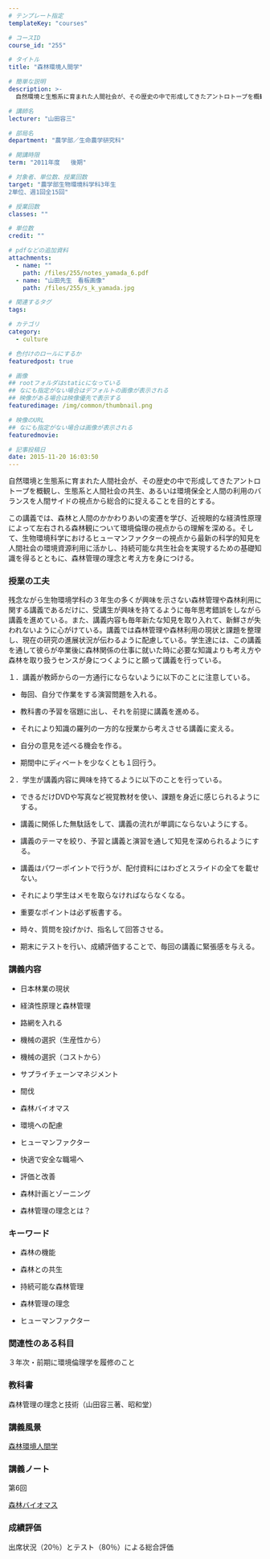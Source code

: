 ```yaml
---
# テンプレート指定
templateKey: "courses"

# コースID
course_id: "255"

# タイトル
title: "森林環境人間学"

# 簡単な説明
description: >-
  自然環境と生態系に育まれた人間社会が、その歴史の中で形成してきたアントロトープを概観し、生態系と人間社会の共生、あるいは環境保全と人間の利用のバランスを人間サイドの視点から総合的に捉えることを目的とす...

# 講師名
lecturer: "山田容三"

# 部局名
department: "農学部／生命農学研究科"

# 開講時限
term: "2011年度	後期"

# 対象者、単位数、授業回数
target: "農学部生物環境科学科3年生
2単位、週1回全15回"

# 授業回数
classes: ""

# 単位数
credit: ""

# pdfなどの追加資料
attachments: 
  - name: "" 
    path: /files/255/notes_yamada_6.pdf
  - name: "山田先生　看板画像" 
    path: /files/255/s_k_yamada.jpg

# 関連するタグ
tags:

# カテゴリ
category:
  - culture

# 色付けのロールにするか
featuredpost: true

# 画像
## rootフォルダはstaticになっている
## なにも指定がない場合はデフォルトの画像が表示される
## 映像がある場合は映像優先で表示する
featuredimage: /img/common/thumbnail.png

# 映像のURL
## なにも指定がない場合は画像が表示される
featuredmovie: 

# 記事投稿日
date: 2015-11-20 16:03:50
---
```


自然環境と生態系に育まれた人間社会が、その歴史の中で形成してきたアントロトープを概観し、生態系と人間社会の共生、あるいは環境保全と人間の利用のバランスを人間サイドの視点から総合的に捉えることを目的とする。

この講義では、森林と人間のかかわりあいの変遷を学び、近視眼的な経済性原理によって左右される森林観について環境倫理の視点からの理解を深める。そして、生物環境科学におけるヒューマンファクターの視点から最新の科学的知見を人間社会の環境資源利用に活かし、持続可能な共生社会を実現するための基礎知識を得るとともに、森林管理の理念と考え方を身につける。

### 授業の工夫

残念ながら生物環境学科の３年生の多くが興味を示さない森林管理や森林利用に関する講義であるだけに、受講生が興味を持てるように毎年思考錯誤をしながら講義を進めている。また、講義内容も毎年新たな知見を取り入れて、新鮮さが失われないように心がけている。講義では森林管理や森林利用の現状と課題を整理し、現在の研究の進展状況が伝わるように配慮している。学生達には、この講義を通して彼らが卒業後に森林関係の仕事に就いた時に必要な知識よりも考え方や森林を取り扱うセンスが身につくようにと願って講義を行っている。

１．講義が教師からの一方通行にならないように以下のことに注意している。

* 毎回、自分で作業をする演習問題を入れる。

* 教科書の予習を宿題に出し、それを前提に講義を進める。

* それにより知識の羅列の一方的な授業から考えさせる講義に変える。

* 自分の意見を述べる機会を作る。

* 期間中にディベートを少なくとも１回行う。

２．学生が講義内容に興味を持てるように以下のことを行っている。

* できるだけDVDや写真など視覚教材を使い、課題を身近に感じられるようにする。

* 講義に関係した無駄話をして、講義の流れが単調にならないようにする。

* 講義のテーマを絞り、予習と講義と演習を通して知見を深められるようにする。

* 講義はパワーポイントで行うが、配付資料にはわざとスライドの全てを載せない。

* それにより学生はメモを取らなければならなくなる。

* 重要なポイントは必ず板書する。

* 時々、質問を投げかけ、指名して回答させる。

* 期末にテストを行い、成績評価することで、毎回の講義に緊張感を与える。

### 講義内容

* 日本林業の現状

* 経済性原理と森林管理

* 路網を入れる

* 機械の選択（生産性から）

* 機械の選択（コストから）

* サプライチェーンマネジメント

* 間伐

* 森林バイオマス

* 環境への配慮

* ヒューマンファクター

* 快適で安全な職場へ

* 評価と改善

* 森林計画とゾーニング

* 森林管理の理念とは？

### キーワード

* 森林の機能

* 森林との共生

* 持続可能な森林管理

* 森林管理の理念

* ヒューマンファクター

### 関連性のある科目

３年次・前期に環境倫理学を履修のこと

### 教科書

森林管理の理念と技術（山田容三著、昭和堂）

### 講義風景

[森林環境人間学][1]

[1]: https://nuvideo.media.nagoya-u.ac.jp/embed/b49df90867e2d07f5d102e354f51144cf18d6e92

### 講義ノート

第6回

[森林バイオマス](/files/255/notes_yamada_6.pdf) 

### 成績評価

出席状況（20％）とテスト（80％）による総合評価

